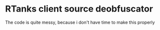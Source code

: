 # RTanks client source deobfuscator
The code is quite messy, because i don't have time to make this properly